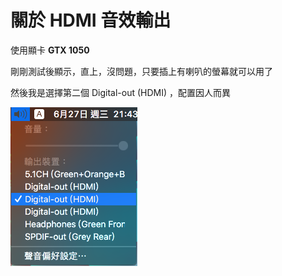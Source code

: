 # 關於 HDMI 音效輸出

使用顯卡 **GTX 1050**

剛剛測試後顯示，直上，沒問題，只要插上有喇叭的螢幕就可以用了

然後我是選擇第二個 Digital-out \(HDMI\) ，配置因人而異

![](../.gitbook/assets/hdmi-audio.png)

